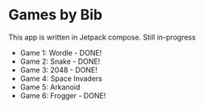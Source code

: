 # Games by Bib

This app is written in Jetpack compose. Still in-progress

- Game 1: Wordle - DONE!
- Game 2: Snake - DONE!
- Game 3: 2048 - DONE!
- Game 4: Space Invaders
- Game 5: Arkanoid
- Game 6: Frogger - DONE!
